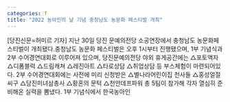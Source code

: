 ```yaml
---
categories: f
title: "2022 농아인의 날 기념 충청남도 농문화 페스티벌 개최"
---
```

[당진신문=허미르 기자] 지난 30일 당진 문예의전당 소공연장에서 충청남도 농문화페스티벌이 개최됐다.충청남도 농문화 페스티벌은 오후 1시부터 진행됐으며, 1부 기념식과 2부 수어경연대회로 이루어져 있으며, 당진문예의전당 야외 휴게공간에는 △포토액자 △디폼블럭 △드림캐쳐 △레진아트 △타로상담 △취업상담 등 부스체험이 마련되어있다. 2부 수어경연대회에는 사전에 미리 신청받은 △별나라어린이집 천사들 △홍성얼절씨구 △당진미녀삼총사 △황혼의 문턱 △천안데프파워 총 5팀이 참가해 각자 열심히 준비해온 실력을 뽐냈다. 1부 기념식에서 한국농아인
